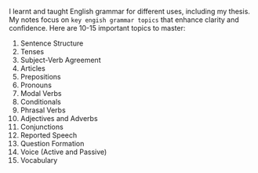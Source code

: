 I learnt and taught English grammar for different uses, including my thesis. My notes focus on `key engish grammar topics` that enhance clarity and confidence. Here are 10-15 important topics to master:

1. Sentence Structure  
2. Tenses  
3. Subject-Verb Agreement  
4. Articles  
5. Prepositions  
6. Pronouns  
7. Modal Verbs  
8. Conditionals  
9. Phrasal Verbs  
10. Adjectives and Adverbs  
11. Conjunctions  
12. Reported Speech  
13. Question Formation  
14. Voice (Active and Passive)  
15. Vocabulary